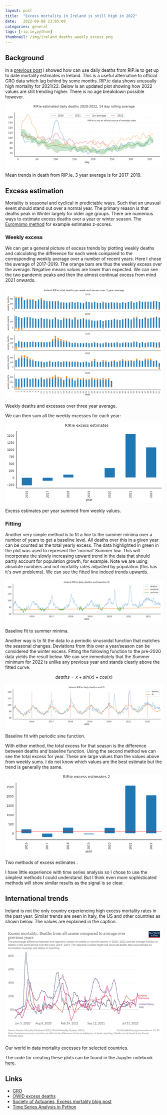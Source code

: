 ```yaml
---
layout: post
title:  "Excess mortality in Ireland is still high in 2022"
date:   2022-09-08 13:05:00
categories: general
tags: [rip.ie,python]
thumbnail: /img/ireland_deaths_weekly_excess.png
---
```


## Background

In a [previous post](/general/ireland-deaths-2021) I showed how can use daily deaths from RIP.ie to get up to date mortality estimates in Ireland. This is a useful alternative to official GRO data which lag behind by some months. RIP.ie data shows unusually high mortality for 2021/22. Below is an updated plot showing how 2022 values are still trending higher. There is no age breakdown possible however.

<div style="width: auto;">
 <a href="/img/ireland_deaths_ripie_compared_mean_v3.png"> <img class="scaled" src="/img/ireland_deaths_ripie_compared_mean_v3.png"></a>  
   <p class="caption">Mean trends in death from RIP.ie. 3 year average is for 2017-2019.</p>
</div>

## Excess estimation

Mortality is seasonal and cyclical in predictable ways. Such that an unusual event should stand out over a normal year. The primary reason is that deaths peak in Winter largely for older age groups. There are numerous ways to estimate excess deaths over a year or winter season. The [Euromomo method](https://webgate.ec.europa.eu/chafea_pdb/assets/files/pdb/20123101/20123101_d03_imr_en_ps.pdf) for example estimates z-scores.

### Weekly excess

We can get a general picture of excess trends by plotting weekly deaths and calculating the difference for each week compared to the corresponding weekly average over a number of recent years. Here I chose the average of 2017-2019. The orange bars are thus the weekly excess over the average. Negative means values are lower than expected. We can see the two pandemic peaks and then the almost continual excess from mind 2021 onwards.

<div style="width: auto;">
 <a href="/img/ireland_deaths_weekly_excess.png"> <img class="scaled" src="/img/ireland_deaths_weekly_excess.png"></a>  
   <p class="caption">Weekly deaths and excesses over three year average.</p>
</div>

We can then sum all the weekly excesses for each year:

<div style="width: auto;">
 <a href="/img/ireland_deaths_excess_estimates.png"> <img class="small-scaled" src="/img/ireland_deaths_excess_estimates.png"></a>  
   <p class="caption">Excess estimates per year summed from weekly values.</p>
</div>

### Fitting

Another very simple method is to fit a line to the summer minima over a number of years to get a baseline level. All deaths over this in a given year can be counted as the total yearly excess. The data highlighted in green in the plot was used to represent the 'normal' Summer low. This will incorporate the slowly increasing upward trend in the data that should partly account for population growth, for example. Note we are using absolute numbers and not mortality rates adjusted by population (this has it's own problems). We can see the fitted line indeed trends upwards.

<div style="width: auto;">
 <a href="/img/ireland_deaths_baseline_fit.png"> <img class="scaled" src="/img/ireland_deaths_baseline_fit.png"></a>  
   <p class="caption">Baseline fit to summer minima.</p>
</div>

Another way is to fit the data to a periodic sinusoidal function that matches the seasonal changes. Deviations from this over a year/season can be considered the winter excess. Fitting the following function to the pre-2020 data yields the result below. We can see immediately that the Summer minimum for 2022 is unlike any previous year and stands clearly above the fitted curve.

$$deaths = x + sin(x) + cos(x)$$

<div style="width: auto;">
 <a href="/img/ireland_deaths_periodic_fit.png"> <img class="scaled" src="/img/ireland_deaths_periodic_fit.png"></a>  
   <p class="caption">Baseline fit with periodic sine function.</p>
</div>

With either method, the total excess for that season is the difference between deaths and baseline function. Using the second method we can see the total excess for year. These are large values than the values above from weekly sums. I do not know which values are the best estimate but the trend is generally the same.

<div style="width: auto;">
 <a href="/img/ireland_deaths_excess_estimates2.png"> <img class="small-scaled" src="/img/ireland_deaths_excess_estimates2.png"></a>  
   <p class="caption">Two methods of excess estimates .</p>
</div>

I have little experience with time series analysis so I chose to use the simplest methods I could understand. But I think even more sophisticated methods will show similar results as the signal is so clear.

## International trends

Ireland is not the only country experiencing high excess mortality rates in the past year. Similar trends are seen in Italy, the US and other countries as shown below. The values are explained in the caption.

<div style="width: auto;">
 <a href="/img/owid-excess-mortality-p-scores-average-baseline.png"> <img class="scaled" src="/img/owid-excess-mortality-p-scores-average-baseline.png"></a>  
   <p class="caption">Our world in data mortality excesses for selected countries.</p>
</div>

The code for creating these plots can be found in the Jupyter notebook [here](https://github.com/dmnfarrell/teaching/blob/master/misc/ireland_rip_deaths2.ipynb).

## Links

* [GRO](https://www.gov.ie/en/service/49c66f-registering-a-death-in-ireland/)
* [OWID excess deaths](https://ourworldindata.org/grapher/excess-mortality-p-scores-average-baseline?country=~IRL)
* [Society of Actuaries, Excess mortality blog post](https://web.actuaries.ie/excess-mortality-blog-post-16)
* [Time Series Analysis in Python](https://www.machinelearningplus.com/time-series/time-series-analysis-python/)
